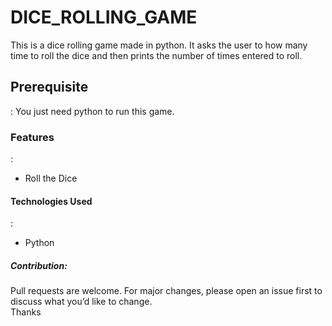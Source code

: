 <h1>DICE_ROLLING_GAME</h1>
This is a dice rolling game made in python. It asks the user to how many time to roll the dice and then prints the number of times entered to roll.<br>
<h2>Prerequisite</h2>:
You just need python to run this game.<br>
<h3>Features</h3>:
<ul><li>Roll the Dice</li></ul>
<h4>Technologies Used</h4>:
<ul><li>Python</li></ul>
<h5>Contribution:</h5>
Pull requests are welcome. For major changes, please open an issue first to discuss what you’d like to change.<br>
Thanks